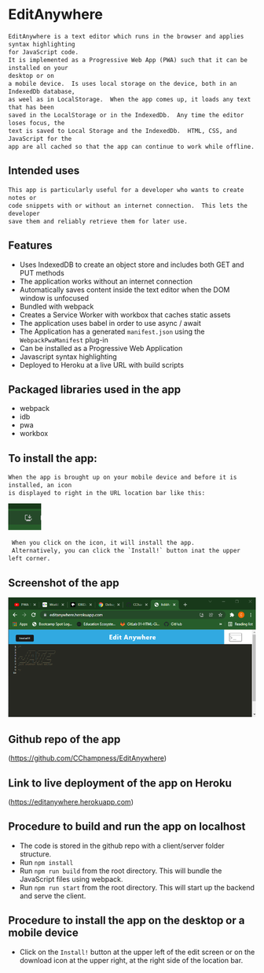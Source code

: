 # EditAnywhere
```
EditAnywhere is a text editor which runs in the browser and applies syntax highlighting
for JavaScript code.
It is implemented as a Progressive Web App (PWA) such that it can be installed on your
desktop or on
a mobile device.  Is uses local storage on the device, both in an IndexedDb database,
as weel as in LocalStorage.  When the app comes up, it loads any text that has been
saved in the LocalStorage or in the IndexedDb.  Any time the editor loses focus, the
text is saved to Local Storage and the IndexedDb.  HTML, CSS, and JavaScript for the
app are all cached so that the app can continue to work while offline.
```
## Intended uses
```
This app is particularly useful for a developer who wants to create notes or
code snippets with or without an internet connection.  This lets the developer
save them and reliably retrieve them for later use.
```

## Features
  * Uses IndexedDB to create an object store and includes both GET and PUT methods
  * The application works without an internet connection
  * Automatically saves content inside the text editor when the DOM window is unfocused
  * Bundled with webpack
  * Creates a Service Worker with workbox that caches static assets
  * The application uses babel in order to use async / await
  * The Application has a generated `manifest.json` using the `WebpackPwaManifest` plug-in
  * Can be installed as a Progressive Web Application
  * Javascript syntax highlighting
  * Deployed to Heroku at a live URL with build scripts

## Packaged libraries used in the app
  * webpack
  * idb
  * pwa
  * workbox

## To install the app:
```
When the app is brought up on your mobile device and before it is installed, an icon
is displayed to right in the URL location bar like this:
```
![Install_icon.png](Assets/Install_icon.png)
```
 When you click on the icon, it will install the app.
 Alternatively, you can click the `Install!` button inat the upper left corner.
```

## Screenshot of the app
![Screenshot](Assets/Screenshot.png)


## Github repo of the app
(https://github.com/CChampness/EditAnywhere)


## Link to live deployment of the app on Heroku
(https://editanywhere.herokuapp.com)

## Procedure to build and run the app on localhost
* The code is stored in the github repo with a client/server folder structure.
* Run `npm install`
* Run `npm run build` from the root directory.  This will bundle the JavaScript
  files using webpack.
* Run `npm run start` from the root directory.  This will start up the backend
  and serve the client.

## Procedure to install the app on the desktop or a mobile device
* Click on the `Install!` button at the upper left of the edit screen or on the
  download icon at the upper right, at the right side of the location bar.
